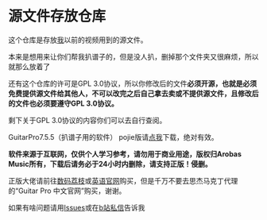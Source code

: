# 源文件存放仓库
<p>这个仓库是存放<a href="https://space.bilibili.com/129328322">我</a>以前的视频用到的源文件。</p>
<p>本来是想用来让你们帮我扒谱子的，但是没人扒，删掉那个文件夹又很麻烦，所以就那么放着了</p>
<p>还有这个仓库的许可是GPL 3.0协议，所以你修改后的文件<strong>必须开源，也就是必须免费提供源文件给其他人，不可以改完之后自己拿去卖或不提供源文件，且修改后的文件也必须要遵守GPL 3.0协议。</strong></p>
<p>剩下关于GPL 3.0协议的内容你们可以去自行查阅。</p>
<p>GuitarPro7.5.5（扒谱子用的软件） pojie版请<a href="https://feiyangjun-my.sharepoint.com/:u:/g/personal/feiyangjun__feiyangjun_onmicrosoft_com/EUUVCUWXvClFsFfxFCjJB1sBhb8RqltVS_umT3GKQznxOA?e=w7Wk89">点我</a>下载，绝对有效。</p>
<p><strong>软件来源于互联网，仅供个人学习参考，请勿用于商业用途，版权归Arobas Music所有，下载后请务必于24小时内删除，请支持正版！侵删。</strong></p>
<p>正版大佬请前往<a href="https://store.lizhi.io/site/products/id/324?cid=tkdempuy">数码荔枝</a>或<a href="https://www.guitar-pro.com/">英语官网</a>购买，但是千万不要去思杰马克丁代理的“Guitar Pro 中文官网”购买，谢谢。</p>
<p>如果有啥问题请用<a href="https://github.com/feiyangjun-1/feiyang-minchou/issues">Issues</a>或在<a href="https://message.bilibili.com/#whisper/mid129328322">b站私信</a>告诉我</p>
